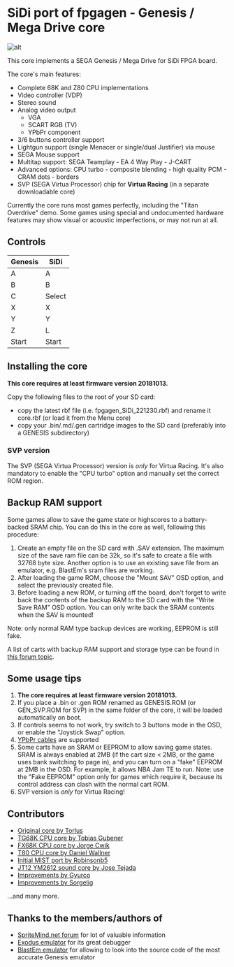 # SiDi port of fpgagen - Genesis / Mega Drive core


![alt](https://live.staticflickr.com/65535/52620927171_d603eb71b4_o.png)

This core implements a SEGA Genesis / Mega Drive for SiDi FPGA board.
 
The core's main features:
  - Complete 68K and Z80 CPU implementations
  - Video controller (VDP)
  - Stereo sound
  - Analog video output
    - VGA
    - SCART RGB (TV)
    - YPbPr component
  - 3/6 buttons controller support
  - Lightgun support (single Menacer or single/dual Justifier) via mouse
  - SEGA Mouse support
  - Multitap support: SEGA Teamplay - EA 4 Way Play - J-CART
  - Advanced options: CPU turbo - composite blending - high quality PCM - CRAM dots - borders
  - SVP (SEGA Virtua Processor) chip for **Virtua Racing** (in a separate downloadable core)

Currently the core runs most games perfectly, including the "Titan Overdrive" demo. Some games using
special and undocumented hardware features may show visual or acoustic imperfections, or may not
run at all.

## Controls

| Genesis | SiDi    |
|---------|---------|
| A       | A       |
| B       | B       |
| C       | Select  |
| X       | X       |
| Y       | Y       |
| Z       | L       |
| Start   | Start   |


## Installing the core

**This core requires at least firmware version 20181013.**

Copy the following files to the root of your SD card:
  - copy the latest rbf file (i.e. fpgagen_SiDi_221230.rbf) and rename it core.rbf (or load it from the Menu core)
  - copy your .bin/.md/.gen cartridge images to the SD card (preferably into a GENESIS subdirectory)
  
### SVP version

The SVP (SEGA Virtua Processor) version is *only* for Virtua Racing. It's also mandatory to enable the "CPU turbo" option and manually set the correct ROM region.

## Backup RAM support

Some games allow to save the game state or highscores to a battery-backed SRAM chip. You can do this in the core as well, following this procedure:

  1. Create an empty file on the SD card with .SAV extension. The maximum size of the save ram file can be 32k, so it's safe to create a file with 32768 byte size. Another option is to use an existing save file from an emulator, e.g. BlastEm's sram files are working.
  2. After loading the game ROM, choose the "Mount SAV" OSD option, and select the previously created file.
  3. Before loading a new ROM, or turning off the board, don't forget to write back the contents of the
backup RAM to the SD card with the "Write Save RAM" OSD option. You can only write back the SRAM contents
when the SAV is mounted!

Note: only normal RAM type backup devices are working, EEPROM is still fake.

A list of carts with backup RAM support and storage type can be found in [this forum topic](https://forum.digitpress.com/forum/showthread.php?134961-NES-SNES-Genny-Games-with-Battery-Back-up-Save-feature&p=1614576&viewfull=1#post1614576).

## Some usage tips

  1. **The core requires at least firmware version 20181013.**
  2. If you place a .bin or .gen ROM renamed as GENESIS.ROM (or GEN_SVP.ROM for SVP) in the same folder of the core, it will be loaded automatically on boot.
  3. If controls seems to not work, try switch to 3 buttons mode in the OSD, or enable the "Joystick Swap" option.
  4. [YPbPr cables](https://github.com/mist-devel/mist-board/wiki/YPbPr_Cable) are supported
  5. Some carts have an SRAM or EEPROM to allow saving game states. SRAM is always enabled at 2MB (if
     the cart size < 2MB, or the game uses bank switching to page in), and you can turn on a "fake"
     EEPROM at 2MB in the OSD. For example, it allows NBA Jam TE to run. Note: use the "Fake EEPROM"
     option only for games which require it, because its control address can clash with the normal cart ROM.
  6. SVP version is *only* for Virtua Racing!

## Contributors

  - [Original core by Torlus](https://github.com/Torlus/fpgagen)
  - [TG68K CPU core by Tobias Gubener](https://opencores.org/project/tg68)
  - [FX68K CPU core by Jorge Cwik](https://github.com/ijor/fx68k)
  - [T80 CPU core by Daniel Wallner](https://opencores.org/project/t80/overview)
  - [Initial MIST port by Robinsonb5](https://github.com/robinsonb5/fpgagen)
  - [JT12 YM2612 sound core by Jose Tejada](https://github.com/jotego/jt12)
  - [Improvements by Gyurco](https://github.com/mist-devel/mist-binaries/tree/master/cores/fpgagen)
  - [Improvements by Sorgelig](https://github.com/MiSTer-devel/Genesis_MiSTer)
  
  ...and many more.

## Thanks to the members/authors of

  - [SpriteMind.net forum](http://gendev.spritesmind.net/forum/) for lot of valuable information
  - [Exodus emulator](https://www.exodusemulator.com/) for its great debugger
  - [BlastEm emulator](https://www.retrodev.com/blastem/) for allowing to look into the source code of the most accurate Genesis emulator
